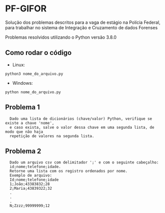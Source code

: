 # PF-GIFOR
Solução dos problemas descritos para a vaga de estágio na Polícia Federal, para trabalhar no sistema de Integração e
Cruzamento de dados Forenses

Problemas resolvidos utilizando o Python versão 3.8.0

## Como rodar o código

- Linux:
```
python3 nome_do_arquivo.py
```

- Windows:
```
python nome_do_arquivo.py
```

## Problema 1
```
  Dado uma lista de dicionários (chave/valor) Python, verifique se existe a chave 'nome', 
  e caso exista, salve o valor dessa chave em uma segunda lista, de modo que não haja
  repetição de valores na segunda lista.
```

## Problema 2
```
  Dado um arquivo csv com delimitador ';' e com o seguinte cabeçalho:
  id;nome;telefone;idade.
  Retorne uma lista com os registro ordenados por nome.
  Exemplo de arquivo:
  Id;nome;telefone;idade
  1;João;43383832;28
  2;Maria;43839322;32
  .
  .
  .
  N;Zzzz;99999999;12
```
